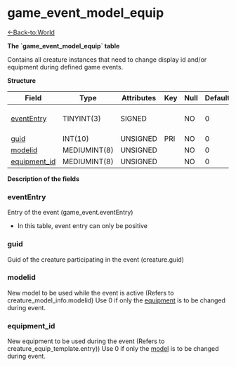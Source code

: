 # game\_event\_model\_equip

[<-Back-to:World](database-world.md)

**The \`game\_event\_model\_equip\` table**

Contains all creature instances that need to change display id and/or equipment during defined game events.

**Structure**

| Field             | Type         | Attributes | Key | Null | Default | Extra  | Comment                  |
|-------------------|--------------|------------|-----|------|---------|--------|--------------------------|
| [eventEntry][1]   | TINYINT(3)   | SIGNED     |     | NO   | 0       |        | Entry of the game event. |
| [guid][2]         | INT(10)      | UNSIGNED   | PRI | NO   | 0       | Unique |                          |
| [modelid][3]      | MEDIUMINT(8) | UNSIGNED   |     | NO   | 0       |        |                          |
| [equipment_id][4] | MEDIUMINT(8) | UNSIGNED   |     | NO   | 0       |        |                          |

[1]: #evententry
[2]: #guid
[3]: #modelid
[4]: #equipment_id

**Description of the fields**

### eventEntry

Entry of the event (game\_event.eventEntry)

-   In this table, event entry can only be positive

### guid

Guid of the creature participating in the event (creature.guid)

### modelid

New model to be used while the event is active (Refers to creature\_model\_info.modelid)
Use 0 if only the [equipment](#game_event_model_equip-equipment_id) is to be changed during event.

### equipment\_id

New equipment to be used during the event (Refers to creature\_equip\_template.entry))
Use 0 if only the [model](#game_event_model_equip-modelid) is to be changed during event.
